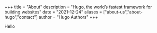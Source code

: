 +++
title = "About"
description = "Hugo, the world’s fastest framework for building websites"
date = "2021-12-24"
aliases = ["about-us","about-hugo","contact"]
author = "Hugo Authors"
+++

Hello